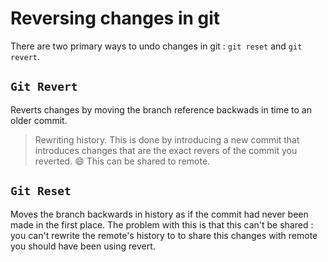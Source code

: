 # Reversing changes in git

There are two primary ways to undo changes in git : `git reset` and `git revert`.

## `Git Revert`

Reverts changes by moving the branch reference backwads in time to an older commit. 
> Rewriting history.
This is done by introducing a new commit that introduces changes that are the exact 
revers of the commit you reverted. :smile: 
This can be shared to remote. 

## `Git Reset`

Moves the branch backwards in history as if the commit had never been made in the first 
place. 
The problem with this is that this can't be shared : you can't rewrite the remote's 
history to to share this changes with remote you should have been using revert.
